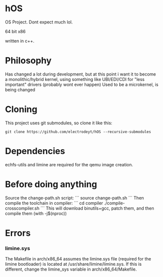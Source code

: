 # hOS
OS Project. Dont expect much lol.

64 bit x86

written in c++.

# Philosophy
Has changed a lot during development, but at this point i want it to become a monolithic/hybrid kernel, using something like UBI/EDI/CDI for "less important" drivers (probably wont ever happen)
Used to be a microkernel, is being changed

# Cloning
This project uses git submodules, so clone it like this:
```
git clone https://github.com/electrodeyt/hOS --recursive-submodules
```

# Dependencies
echfs-utils and limine are required for the qemu image creation.

# Before doing anything
Source the change-path.sh script:
´´´
source change-path.sh
´´´
Then compile the toolchain in compiler:
´´´
cd compiler
./compile-crosscompiler.sh
´´´
This will download binutils+gcc, patch them, and then compile them (with -j$(nproc))

# Errors
### limine.sys
The Makefile in arch/x86_64 assumes the limine.sys file (required for the limine bootloader) is located at /usr/share/limine/limine.sys. If this is different, change the limine_sys variable in arch/x86_64/Makefile.